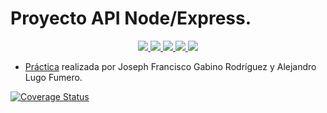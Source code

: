 # Proyecto API Node/Express.

<p align="center">
    <a href="https://github.com/AKALugo/API-Node-Express-Gestor-Musical/actions/workflows/sonarCloud.yml">
        <img src="https://github.com/AKALugo/API-Node-Express-Gestor-Musical/actions/workflows/sonarCloud.yml/badge.svg">
    </a>
    <a href="https://github.com/ULL-ESIT-INF-DSI-2122/ull-esit-inf-dsi-21-22-prct12-music-api-grupo-i/actions/workflows/coveralls.yml">
        <img src="https://github.com/ULL-ESIT-INF-DSI-2122/ull-esit-inf-dsi-21-22-prct12-music-api-grupo-i/actions/workflows/coveralls.yml/badge.svg">
    </a>
        <a href="https://github.com/AKALugo/API-Node-Express-Gestor-Musical/actions/workflows/node.js.yml">
        <img src="https://github.com/AKALugo/API-Node-Express-Gestor-Musical/actions/workflows/node.js.yml/badge.svg">
    </a>
        <a href="https://coveralls.io/github/AKALugo/API-Node-Express-Gestor-Musical?branch=main">
        <img src="https://coveralls.io/repos/github/AKALugo/API-Node-Express-Gestor-Musical/badge.svg?branch=main">
    </a>
        <a href="https://sonarcloud.io/summary/new_code?id=AKALugo_API-Node-Express-Gestor-Musical">
        <img src="https://sonarcloud.io/api/project_badges/measure?project=AKALugo_API-Node-Express-Gestor-Musical&metric=alert_status">
    </a>
</p>

* [Práctica](https://akalugo.github.io/API-Node-Express-Gestor-Musical/) realizada por Joseph Francisco Gabino Rodríguez y Alejandro Lugo Fumero.

[![Coverage Status](https://coveralls.io/repos/github/AKALugo/API-Node-Express-Gestor-Musical/badge.svg?branch=main)](https://coveralls.io/github/AKALugo/API-Node-Express-Gestor-Musical?branch=main)